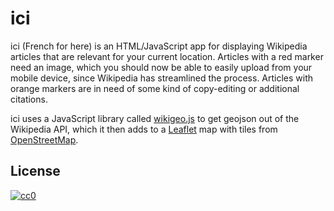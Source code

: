 ici
===

ici (French for here) is an HTML/JavaScript app for displaying Wikipedia 
articles that are relevant for your current location. Articles with a red
marker need an image, which you should now be able to easily upload
from your mobile device, since Wikipedia has streamlined the process. 
Articles with orange markers are in need of some kind of copy-editing or
additional citations.

ici uses a JavaScript library called [wikigeo.js](http://github.com/edsu/wikigeo) to get geojson out of the Wikipedia API, which it then adds to a [Leaflet](http://leafletjs.com) map with tiles from [OpenStreetMap](http://www.openstreetmap.org).

License
-------

[![cc0](http://i.creativecommons.org/p/zero/1.0/88x31.png)](http://creativecommons.org/publicdomain/zero/1.0/)
